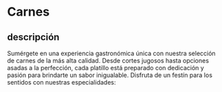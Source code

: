 # Carnes

## descripción

Sumérgete en una experiencia gastronómica única con nuestra selección de carnes de la más alta calidad. Desde cortes jugosos hasta opciones asadas a la perfección, cada platillo está preparado con dedicación y pasión para brindarte un sabor inigualable. Disfruta de un festín para los sentidos con nuestras especialidades:

